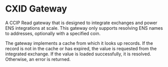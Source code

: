 # CXID Gateway

A CCIP Read gateway that is designed to integrate exchanges and power ENS integrations at scale.
This gateway only supports resolving ENS names to addresses, optionally with a specified coin.

The gateway implements a cache from which it looks up records. If the record is not in the cache or has expired, the
value is requested from the integrated exchange. If the value is loaded successfully, it is resolved. Otherwise,
an error is returned.
